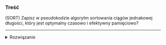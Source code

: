 ### Treść
(SORT)
Zapisz w pseudokodzie algorytm sortowania ciągów jednakowej długości, który jest optymalny czasowo i efektywny pamięciowo?

------
<details><summary>Rozwiązanie</summary>
<p>

